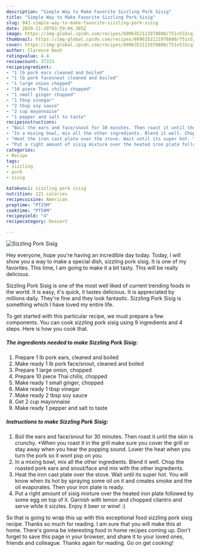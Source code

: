 ```yaml
---
description: "Simple Way to Make Favorite Sizzling Pork Sisig"
title: "Simple Way to Make Favorite Sizzling Pork Sisig"
slug: 943-simple-way-to-make-favorite-sizzling-pork-sisig
date: 2020-11-28T03:59:04.385Z
image: https://img-global.cpcdn.com/recipes/6096352121978880/751x532cq70/sizzling-pork-sisig-recipe-main-photo.jpg
thumbnail: https://img-global.cpcdn.com/recipes/6096352121978880/751x532cq70/sizzling-pork-sisig-recipe-main-photo.jpg
cover: https://img-global.cpcdn.com/recipes/6096352121978880/751x532cq70/sizzling-pork-sisig-recipe-main-photo.jpg
author: Clarence Nash
ratingvalue: 4.4
reviewcount: 37223
recipeingredient:
- "1 lb pork ears cleaned and boiled"
- "1 lb pork facesnout cleaned and boiled"
- "1 large onion chopped"
- "10 piece Thai chilis chopped"
- "1 small ginger chopped"
- "1 tbsp vinegar"
- "2 tbsp soy sauce"
- "2 cup mayonnaise"
- "1 pepper and salt to taste"
recipeinstructions:
- "Boil the ears and face/snout for 30 minutes. Then roast it until the skin is crunchy. *When you roast it in the grill make sure you cover the grill or stay away when you hear the popping sound. Lower the heat when you turn the pork so it wont pop on you."
- "In a mixing bowl, mix all the other ingredients. Blend it well. Chop the roasted pork ears and snout/face and mix with the other ingredients."
- "Heat the iron cast plate over the stove. Wait until its super hot. You will know when its hot by spraying some oil on it and creates smoke and the oil evaporates. Then your iron plate is ready."
- "Put a right amount of sisig mixture over the heated iron plate followed by some egg on top of it. Garnish with lemon and chopped cilantro and serve while it sizzles. Enjoy it beer or wine! :)"
categories:
- Recipe
tags:
- sizzling
- pork
- sisig

katakunci: sizzling pork sisig 
nutrition: 221 calories
recipecuisine: American
preptime: "PT25M"
cooktime: "PT50M"
recipeyield: "4"
recipecategory: Dessert

---
```



![Sizzling Pork Sisig](https://img-global.cpcdn.com/recipes/6096352121978880/751x532cq70/sizzling-pork-sisig-recipe-main-photo.jpg)

Hey everyone, hope you're having an incredible day today. Today, I will show you a way to make a special dish, sizzling pork sisig. It is one of my favorites. This time, I am going to make it a bit tasty. This will be really delicious.

Sizzling Pork Sisig is one of the most well liked of current trending foods in the world. It is easy, it's quick, it tastes delicious. It is appreciated by millions daily. They're fine and they look fantastic. Sizzling Pork Sisig is something which I have loved my entire life.




To get started with this particular recipe, we must prepare a few components. You can cook sizzling pork sisig using 9 ingredients and 4 steps. Here is how you cook that.

<!--inarticleads1-->

##### The ingredients needed to make Sizzling Pork Sisig:

1. Prepare 1 lb pork ears, cleaned and boiled
1. Make ready 1 lb pork face/snout, cleaned and boiled
1. Prepare 1 large onion, chopped
1. Prepare 10 piece Thai chilis, chopped
1. Make ready 1 small ginger, chopped
1. Make ready 1 tbsp vinegar
1. Make ready 2 tbsp soy sauce
1. Get 2 cup mayonnaise
1. Make ready 1 pepper and salt to taste




<!--inarticleads2-->

##### Instructions to make Sizzling Pork Sisig:

1. Boil the ears and face/snout for 30 minutes. Then roast it until the skin is crunchy. *When you roast it in the grill make sure you cover the grill or stay away when you hear the popping sound. Lower the heat when you turn the pork so it wont pop on you.
1. In a mixing bowl, mix all the other ingredients. Blend it well. Chop the roasted pork ears and snout/face and mix with the other ingredients.
1. Heat the iron cast plate over the stove. Wait until its super hot. You will know when its hot by spraying some oil on it and creates smoke and the oil evaporates. Then your iron plate is ready.
1. Put a right amount of sisig mixture over the heated iron plate followed by some egg on top of it. Garnish with lemon and chopped cilantro and serve while it sizzles. Enjoy it beer or wine! :)




So that is going to wrap this up with this exceptional food sizzling pork sisig recipe. Thanks so much for reading. I am sure that you will make this at home. There's gonna be interesting food in home recipes coming up. Don't forget to save this page in your browser, and share it to your loved ones, friends and colleague. Thanks again for reading. Go on get cooking!
